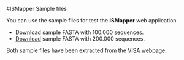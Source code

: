 #ISMapper Sample files

You can use the sample files for test the **ISMapper** web application.

- [Download](https://github.com/biowt/ismapper/raw/master/ismapper-test/sample100k.fasta.zip) sample FASTA with 100.000 sequences.
- [Download](https://github.com/biowt/ismapper/raw/master/ismapper-test/sample200k.fasta.zip) sample FASTA with 200.000 sequences.

Both sample files have been extracted from the [VISA webpage](https://visa.pharmacy.wsu.edu/bioinformatics/).
